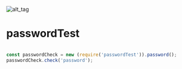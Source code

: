![alt_tag](https://travis-ci.com/Soldy/passwordTest.svg?branch=master)

# passwordTest



```javascript

const passwordCheck = new (require('passwordTest')).password();
passwordCheck.check('password');

```


